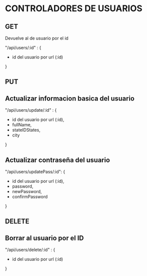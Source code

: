 # CONTROLADORES DE USUARIOS

## GET 
Devuelve al de usuario por el id

"/api/users/:id" : { 
  - id del usuario por url (:id) 

}

## PUT 

## Actualizar informacion basica del usuario

"/api/users/update/:id" : { 
  - id del usuario por url (:id), 
  - fullName, 
  - stateIDStates, 
  - city

}


## Actualizar contraseña del usuario

"/api/users/updatePass/:id": {
  - id del usuario por url (:id), 
  - password,
  - newPassword,
  - confirmPassword

}

## DELETE 

## Borrar al usuario por el ID

"/api/users/delete/:id" : { 
  - id del usuario por url (:id)

}